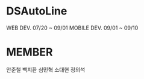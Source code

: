 # DSAutoLine

  WEB DEV. 07/20 ~ 09/01
  MOBILE DEV. 09/01 ~ 09/10

# MEMBER
  안준철
  백지환
  심민혁
  소대현
  정의석
